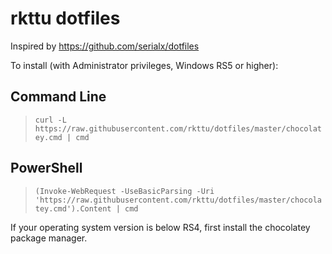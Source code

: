 # rkttu dotfiles

Inspired by https://github.com/serialx/dotfiles

To install (with Administrator privileges, Windows RS5 or higher):

## Command Line
> `curl -L https://raw.githubusercontent.com/rkttu/dotfiles/master/chocolatey.cmd | cmd`

## PowerShell
> `(Invoke-WebRequest -UseBasicParsing -Uri 'https://raw.githubusercontent.com/rkttu/dotfiles/master/chocolatey.cmd').Content | cmd`

If your operating system version is below RS4, first install the chocolatey package manager.
